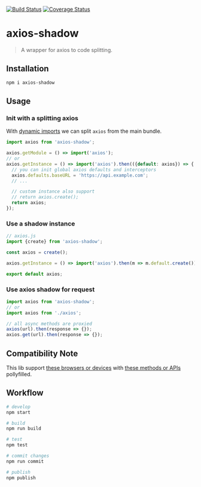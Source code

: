[![Build Status](https://travis-ci.org/wmzy/axios-shadow.svg?branch=master)](https://travis-ci.org/wmzy/axios-shadow)
[![Coverage Status](https://coveralls.io/repos/github/wmzy/axios-shadow/badge.svg?branch=master)](https://coveralls.io/github/wmzy/axios-shadow?branch=master)
# axios-shadow

> A wrapper for axios to code splitting.

## Installation

```bash
npm i axios-shadow
```

## Usage

### Init with a splitting axios

With [dynamic imports](https://webpack.js.org/guides/code-splitting/#dynamic-imports) we can split `axios` from the main bundle.

```js
import axios from 'axios-shadow';

axios.getModule = () => import('axios');
// or
axios.getInstance = () => import('axios').then(({default: axios}) => {
  // you can init global axios defaults and interceptors
  axios.defaults.baseURL = 'https://api.example.com';
  // ...

  // custom instance also support
  // return axios.create();
  return axios;
});
```

### Use a shadow instance

```js
// axios.js
import {create} from 'axios-shadow';

const axios = create();

axios.getInstance = () => import('axios').then(m => m.default.create());

export default axios;
```

### Use axios shadow for request

```js
import axios from 'axios-shadow';
// or
import axios from './axios';

// all async methods are proxied
axios(url).then(response => {});
axios.get(url).then(response => {});
```

## Compatibility Note

This lib support [these browsers or devices](.broserslistrc) with [these methods or APIs](.eslintrc.js#L27) pollyfilled.

## Workflow

```bash
# develop
npm start

# build
npm run build

# test
npm test

# commit changes
npm run commit

# publish
npm publish
```
